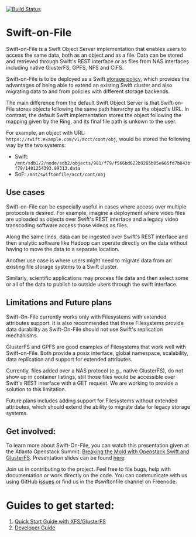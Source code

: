 [![Build Status](https://travis-ci.org/swiftonfile/swiftonfile.svg?branch=master)](https://travis-ci.org/swiftonfile/swiftonfile)

# Swift-on-File
Swift-on-File is a Swift Object Server implementation that enables users to
access the same data, both as an object and as a file. Data can be stored and
retrieved through Swift's REST interface or as files from NAS interfaces 
including native GlusterFS, GPFS, NFS and CIFS.

Swift-on-File is to be deployed as a Swift [storage policy](http://docs.openstack.org/developer/swift/overview_policies.html),
which provides the advantages of being able to extend an existing Swift cluster
and also migrating data to and from policies with different storage backends.

The main difference from the default Swift Object Server is that Swift-on-File
stores objects following the same path hierarchy as the object's URL. In contrast,
the default Swift implementation stores the object following the mapping given
by the Ring, and its final file path is unkown to the user.

For example, an object with URL: `https://swift.example.com/v1/acct/cont/obj`,
would be stored the following way by the two systems:
* Swift: `/mnt/sdb1/2/node/sdb2/objects/981/f79/f566bd022b9285b05e665fd7b843bf79/1401254393.89313.data`
* SoF: `/mnt/swiftonfile/acct/cont/obj`

## Use cases
Swift-on-File can be especially useful in cases where access over multiple
protocols is desired. For example, imagine a deployment where video files
are uploaded as objects over Swift's REST interface and a legacy video transcoding
software access those videos as files.

Along the same lines, data can be ingested over Swift's REST interface and then
analytic software like Hadoop can operate directly on the data without having to
move the data to a separate location.

Another use case is where users might need to migrate data from an existing file
storage systems to a Swift cluster.

Similarly, scientific applications may process file data and then select some or all
of the data to publish to outside users through the swift interface.

## Limitations and Future plans
Swift-On-File currently works only with Filesystems with extended attributes
support. It is also recommended that these Filesystems provide data durability
as Swift-On-File should not use Swift's replication mechanisms. 

GlusterFS and GPFS are good examples of Filesystems that work well with Swift-on-File.
Both provide a posix interface, global namespace, scalability, data replication
and support for extended attributes.

Currently, files added over a NAS protocol (e.g., native GlusterFS), do not show
up in container listings, still those files would be accessible over Swift's REST
interface with a GET request. We are working to provide a solution to this limitation.

Future plans includes adding support for Filesystems without extended attributes,
which should extend the ability to migrate data for legacy storage systems.
 
## Get involved:
To learn more about Swift-On-File, you can watch this presentation given at 
the Atlanta Openstack Summit: [Breaking the Mold with Openstack Swift and GlusterFS](http://youtu.be/pSWdzjA8WuA).
Presentation slides can be found [here](http://lpabon.github.io/openstack-summit-2014).

Join us in contributing to the project. Feel free to file bugs, help with documentation
or work directly on the code. You can communicate with us using GitHub [issues](https://github.com/swiftonfile/swiftonfile/issues) or find
us in the #swiftonfile channel on Freenode.

# Guides to get started:
1. [Quick Start Guide with XFS/GlusterFS](doc/markdown/quick_start_guide.md)
1. [Developer Guide](doc/markdown/dev_guide.md)
